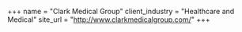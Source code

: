 +++
name = "Clark Medical Group"
client_industry = "Healthcare and Medical"
site_url = "http://www.clarkmedicalgroup.com/"
+++
